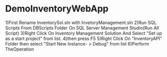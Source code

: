 # DemoInventoryWebApp
1)First Rename InventorySol.sln with InvetoryManagement.sln
2)Run SQL Scripts From DBScripts Folder On SQL Server Management Studio(Run All Script)
3)Right Click On Inventory Management Solution And Select "Set up as a start project" from list.
4)then press F5
5)Right Click On "InventoryAPI" Folder then select "Start New Instance- > Debug" from list
6)Perform TheOperation
